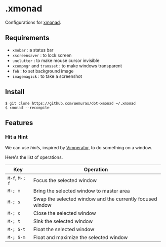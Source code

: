 .xmonad
=======

Configurations for [xmonad](http://xmonad.org).

Requirements
------------

* `xmobar`
:   a status bar
* `xscreensaver`
:   to lock screen
* `unclutter`
:   to make mouse cursor invisible
* `xcompmgr` and `transset`
:   to make windows transparent
* `feh`
:   to set background image
* `imagemagick`
:   to take a screenshot

Install
-------

```
$ git clone https://github.com/uemurax/dot-xmonad ~/.xmonad
$ xmonad --recompile
```

Features
--------

### Hit a Hint ###

We can use *hints*,
inspired by [Vimperator](http://www.vimperator.org/),
to do something on a window.

Here's the list of operations.

| Key | Operation |
| --- | --------- |
| `M-f`, `M-; f` | Focus the selected window |
| `M-; m` | Bring the selected window to master area |
| `M-; s` | Swap the selected window and the currently focused window |
| `M-; c` | Close the selected window |
| `M-; t` | Sink the selected window |
| `M-; S-t` | Float the selected window |
| `M-; S-m` | Float and maximize the selected window |

